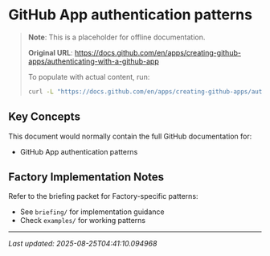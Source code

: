 # GitHub App authentication patterns

> **Note**: This is a placeholder for offline documentation.
> 
> **Original URL**: https://docs.github.com/en/apps/creating-github-apps/authenticating-with-a-github-app
> 
> To populate with actual content, run:
> ```bash
> curl -L "https://docs.github.com/en/apps/creating-github-apps/authenticating-with-a-github-app" > vendor/docs/github-apps-auth.html
> ```

## Key Concepts

This document would normally contain the full GitHub documentation for:
- GitHub App authentication patterns

## Factory Implementation Notes

Refer to the briefing packet for Factory-specific patterns:
- See `briefing/` for implementation guidance
- Check `examples/` for working patterns

---
*Last updated: 2025-08-25T04:41:10.094968*

